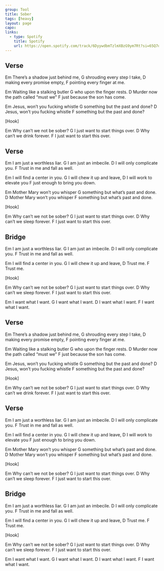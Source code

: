 ```yaml
---
group: Tool
title: Sober
tags: [heavy]
layout: page
capo: 
links: 
  - type: Spotify
    title: Spotify
    url: https://open.spotify.com/track/6DyywdbmTzlmXBzG9ym7Rt?si=65Q7q-HoTl6FC5CRRAuWhg
---
```


## Verse

Em
There’s a shadow just behind me,
G
shrouding every step I take,
D
making every promise empty,
F
pointing every finger at me.

Em
Waiting like a stalking butler
G
who upon the finger rests.
D
Murder now the path called “must we"
F
just because the son has come.

Em
Jesus, won’t you fucking whistle
G
something but the past and done?
D
Jesus, won’t you fucking whistle
F
something but the past and done?

[Hook]

Em
Why can’t we not be sober?
G
I just want to start things over.
D
Why can’t we drink forever.
F
I just want to start this over.

## Verse

Em
I am just a worthless liar.
G
I am just an imbecile.
D
I will only complicate you.
F
Trust in me and fall as well.

Em
I will find a center in you.
G
I will chew it up and leave,
D
I will work to elevate you
F
just enough to bring you down.

Em
Mother Mary won’t you whisper
G
something but what’s past and done.
D
Mother Mary won’t you whisper
F
something but what’s past and done.

[Hook]

Em
Why can’t we not be sober?
G
I just want to start things over.
D
Why can’t we sleep forever.
F
I just want to start this over.

## Bridge

Em
I am just a worthless liar.
G
I am just an imbecile.
D
I will only complicate you.
F
Trust in me and fall as well.

Em
I will find a center in you.
G
I will chew it up and leave,
D
Trust me.
F
Trust me.

[Hook]

Em
Why can’t we not be sober?
G
I just want to start things over.
D
Why can’t we sleep forever.
F
I just want to start this over.

Em
I want what I want.
G
I want what I want.
D
I want what I want.
F
I want what I want.

## Verse

Em
There’s a shadow just behind me,
G
shrouding every step I take,
D
making every promise empty,
F
pointing every finger at me.

Em
Waiting like a stalking butler
G
who upon the finger rests.
D
Murder now the path called “must we"
F
just because the son has come.

Em
Jesus, won’t you fucking whistle
G
something but the past and done?
D
Jesus, won’t you fucking whistle
F
something but the past and done?

[Hook]

Em
Why can’t we not be sober?
G
I just want to start things over.
D
Why can’t we drink forever.
F
I just want to start this over.

## Verse

Em
I am just a worthless liar.
G
I am just an imbecile.
D
I will only complicate you.
F
Trust in me and fall as well.

Em
I will find a center in you.
G
I will chew it up and leave,
D
I will work to elevate you
F
just enough to bring you down.

Em
Mother Mary won’t you whisper
G
something but what’s past and done.
D
Mother Mary won’t you whisper
F
something but what’s past and done.

[Hook]

Em
Why can’t we not be sober?
G
I just want to start things over.
D
Why can’t we sleep forever.
F
I just want to start this over.

## Bridge

Em
I am just a worthless liar.
G
I am just an imbecile.
D
I will only complicate you.
F
Trust in me and fall as well.

Em
I will find a center in you.
G
I will chew it up and leave,
D
Trust me.
F
Trust me.

[Hook]

Em
Why can’t we not be sober?
G
I just want to start things over.
D
Why can’t we sleep forever.
F
I just want to start this over.

Em
I want what I want.
G
I want what I want.
D
I want what I want.
F
I want what I want.

